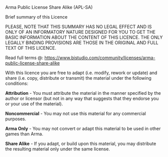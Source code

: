 Arma Public License Share Alike (APL-SA)

Brief summary of this Licence

PLEASE, NOTE THAT THIS SUMMARY HAS NO LEGAL EFFECT AND IS ONLY OF AN INFORMATORY NATURE DESIGNED FOR YOU TO GET THE BASIC INFORMATION ABOUT THE CONTENT OF THIS LICENCE. THE ONLY LEGALLY BINDING PROVISIONS ARE THOSE IN THE ORIGINAL AND FULL TEXT OF THIS LICENCE.

Read full terms @: https://www.bistudio.com/community/licenses/arma-public-license-share-alike

With this licence you are free to adapt (i.e. modify, rework or update) and share (i.e. copy, distribute or transmit) the material under the following conditions:

**Attribution** - You must attribute the material in the manner specified by the author or licensor (but not in any way that suggests that they endorse you or your use of the material).

**Noncommercial** - You may not use this material for any commercial purposes.

**Arma Only** - You may not convert or adapt this material to be used in other games than Arma.

**Share Alike** - If you adapt, or build upon this material, you may distribute the resulting material only under the same license.